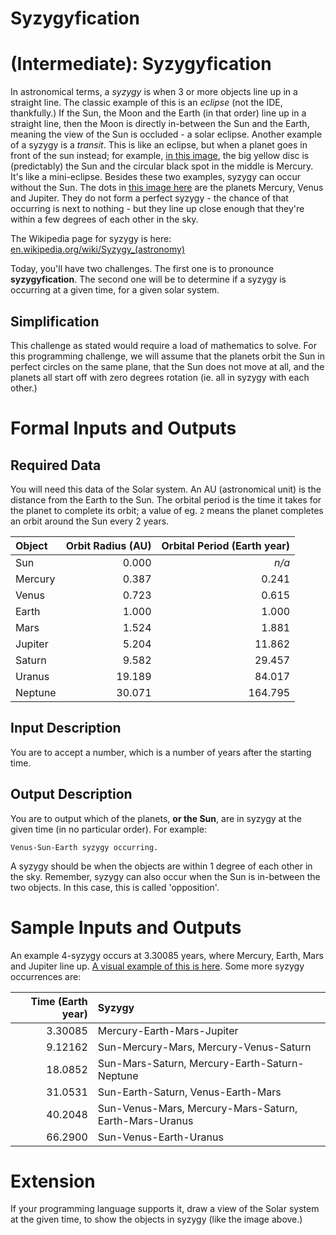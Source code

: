 # Syzygyfication
<div class="md"><h1><a href="#IntermediateIcon"></a> <strong>(Intermediate)</strong>: Syzygyfication</h1>
<p>In astronomical terms, a <em>syzygy</em> is when 3 or more objects line up in a straight line. The classic example of this is an <em>eclipse</em> (not the IDE, thankfully.) If the Sun, the Moon and the Earth (in that order) line up in a straight line, then the Moon is directly in-between the Sun and the Earth, meaning the view of the Sun is occluded - a solar eclipse. Another example of a syzygy is a <em>transit</em>. This is like an eclipse, but when a planet goes in front of the sun instead; for example, <a href="http://upload.wikimedia.org/wikipedia/commons/6/64/Mercury_transit_2.jpg">in this image</a>, the big yellow disc is (predictably) the Sun and the circular black spot in the middle is Mercury. It's like a mini-eclipse. Besides these two examples, syzygy can occur without the Sun. The dots in <a href="https://upload.wikimedia.org/wikipedia/commons/c/c2/Three_Planets_Dance_Over_La_Silla.jpg">this image here</a> are the planets Mercury, Venus and Jupiter. They do not form a perfect syzygy  - the chance of that occurring is next to nothing - but they line up close enough that they're within a few degrees of each other in the sky.</p>
<p>The Wikipedia page for syzygy is here: <a href="https://en.wikipedia.org/wiki/Syzygy_%28astronomy%29">en.wikipedia.org/wiki/Syzygy_(astronomy)</a></p>
<p>Today, you'll have two challenges. The first one is to pronounce <strong>syzygyfication</strong>. The second one will be to determine if a syzygy is occurring at a given time, for a given solar system.</p>
<h2>Simplification</h2>
<p>This challenge as stated would require a load of mathematics to solve. For this programming challenge, we will assume that the planets orbit the Sun in perfect circles on the same plane, that the Sun does not move at all, and the planets all start off with zero degrees rotation (ie. all in syzygy with each other.)</p>
<h1>Formal Inputs and Outputs</h1>
<h2>Required Data</h2>
<p>You will need this data of the Solar system. An AU (astronomical unit) is the distance from the Earth to the Sun. The orbital period is the time it takes for the planet to complete its orbit; a value of eg. <code>2</code> means the planet completes an orbit around the Sun every 2 years.</p>
<table><thead>
<tr>
<th align="left">Object</th>
<th align="right">Orbit Radius (AU)</th>
<th align="right">Orbital Period (Earth year)</th>
</tr>
</thead><tbody>
<tr>
<td align="left">Sun</td>
<td align="right">0.000</td>
<td align="right"><em>n/a</em></td>
</tr>
<tr>
<td align="left">Mercury</td>
<td align="right">0.387</td>
<td align="right">0.241</td>
</tr>
<tr>
<td align="left">Venus</td>
<td align="right">0.723</td>
<td align="right">0.615</td>
</tr>
<tr>
<td align="left">Earth</td>
<td align="right">1.000</td>
<td align="right">1.000</td>
</tr>
<tr>
<td align="left">Mars</td>
<td align="right">1.524</td>
<td align="right">1.881</td>
</tr>
<tr>
<td align="left">Jupiter</td>
<td align="right">5.204</td>
<td align="right">11.862</td>
</tr>
<tr>
<td align="left">Saturn</td>
<td align="right">9.582</td>
<td align="right">29.457</td>
</tr>
<tr>
<td align="left">Uranus</td>
<td align="right">19.189</td>
<td align="right">84.017</td>
</tr>
<tr>
<td align="left">Neptune</td>
<td align="right">30.071</td>
<td align="right">164.795</td>
</tr>
</tbody></table>
<h2>Input Description</h2>
<p>You are to accept a number, which is a number of years after the starting time.</p>
<h2>Output Description</h2>
<p>You are to output which of the planets, <strong>or the Sun</strong>, are in syzygy at the given time (in no particular order). For example:</p>
<pre><code>Venus-Sun-Earth syzygy occurring.
</code></pre>
<p>A syzygy should be when the objects are within 1 degree of each other in the sky. Remember, syzygy can also occur when the Sun is in-between the two objects. In this case, this is called 'opposition'.</p>
<h1>Sample Inputs and Outputs</h1>
<p>An example 4-syzygy occurs at 3.30085 years, where Mercury, Earth, Mars and Jupiter line up. <a href="http://i.imgur.com/gkD863d.png">A visual example of this is here</a>. Some more syzygy occurrences are:</p>
<table><thead>
<tr>
<th align="right">Time (Earth year)</th>
<th align="left">Syzygy</th>
</tr>
</thead><tbody>
<tr>
<td align="right">3.30085</td>
<td align="left">Mercury-Earth-Mars-Jupiter</td>
</tr>
<tr>
<td align="right">9.12162</td>
<td align="left">Sun-Mercury-Mars, Mercury-Venus-Saturn</td>
</tr>
<tr>
<td align="right">18.0852</td>
<td align="left">Sun-Mars-Saturn, Mercury-Earth-Saturn-Neptune</td>
</tr>
<tr>
<td align="right">31.0531</td>
<td align="left">Sun-Earth-Saturn, Venus-Earth-Mars</td>
</tr>
<tr>
<td align="right">40.2048</td>
<td align="left">Sun-Venus-Mars, Mercury-Mars-Saturn, Earth-Mars-Uranus</td>
</tr>
<tr>
<td align="right">66.2900</td>
<td align="left">Sun-Venus-Earth-Uranus</td>
</tr>
</tbody></table>
<h1>Extension</h1>
<p>If your programming language supports it, draw a view of the Solar system at the given time, to show the objects in syzygy (like the image above.)</p>
</div>
